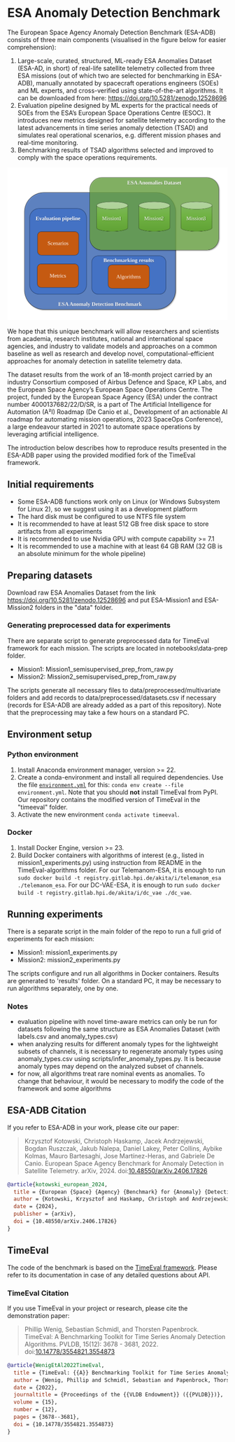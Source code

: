 <h1>ESA Anomaly Detection Benchmark</h1>

The European Space Agency Anomaly Detection Benchmark (ESA-ADB) consists of three main components (visualised in the figure below for easier comprehension):
1.	Large-scale, curated, structured, ML-ready ESA Anomalies Dataset (ESA-AD, in short) of real-life satellite telemetry collected from three ESA missions (out of which two are selected for benchmarking in ESA-ADB), manually annotated by spacecraft operations engineers (SOEs) and ML experts, and cross-verified using state-of-the-art algorithms. It can be downloaded from here: https://doi.org/10.5281/zenodo.12528696
2.	Evaluation pipeline designed by ML experts for the practical needs of SOEs from the ESA’s European Space Operations Centre (ESOC). It introduces new metrics designed for satellite telemetry according to the latest advancements in time series anomaly detection (TSAD) and simulates real operational scenarios, e.g. different mission phases and real-time monitoring. 
3.	Benchmarking results of TSAD algorithms selected and improved to comply with the space operations requirements.

<p align="center">
<img src="./ESA-ADB.svg"/>
</p>

We hope that this unique benchmark will allow researchers and scientists from academia, research institutes, national and international space agencies, and industry to validate models and approaches on a common baseline as well as research and develop novel, computational-efficient approaches for anomaly detection in satellite telemetry data.

The dataset results from the work of an 18-month project carried by an industry Consortium composed of Airbus Defence and Space, KP Labs, and the European Space Agency’s European Space Operations Centre. The project, funded by the European Space Agency (ESA) under the contract number 4000137682/22/D/SR, is a part of The Artificial Intelligence for Automation (A²I) Roadmap (De Canio et al., Development of an actionable AI roadmap for automating mission operations, 2023 SpaceOps Conference), a large endeavour started in 2021 to automate space operations by leveraging artificial intelligence.

The introduction below describes how to reproduce results presented in the ESA-ADB paper using the provided modified fork of the TimeEval framework.


## Initial requirements

- Some ESA-ADB functions work only on Linux (or Windows Subsystem for Linux 2), so we suggest using it as a development platform
- The hard disk must be configured to use NTFS file system
- It is recommended to have at least 512 GB free disk space to store artifacts from all experiments
- It is recommended to use Nvidia GPU with compute capability >= 7.1
- It is recommended to use a machine with at least 64 GB RAM (32 GB is an absolute minimum for the whole pipeline)

## Preparing datasets

Download raw ESA Anomalies Dataset from the link https://doi.org/10.5281/zenodo.12528696 and put ESA-Mission1 and ESA-Mission2 folders in the "data" folder.

### Generating preprocessed data for experiments

There are separate script to generate preprocessed data for TimeEval framework for each mission. The scripts are located in notebooks\data-prep folder.
- Mission1: Mission1_semisupervised_prep_from_raw.py
- Mission2: Mission2_semisupervised_prep_from_raw.py

The scripts generate all necessary files to data/preprocessed/multivariate folders and add records to data/preprocessed/datasets.csv if necessary (records for ESA-ADB are already added as a part of this repository). Note that the preprocessing may take a few hours on a standard PC.

## Environment setup

### Python environment
1. Install Anaconda environment manager, version >= 22.
2. Create a conda-environment and install all required dependencies.
   Use the file [`environment.yml`](./environment.yml) for this:
   `conda env create --file environment.yml`. Note that you should **not** install TimeEval from PyPI. Our repository contains the modified version of TimeEval in the "timeeval" folder.
3. Activate the new environment `conda activate timeeval`.

### Docker
1. Install Docker Engine, version >= 23.
2. Build Docker containers with algorithms of interest (e.g., listed in mission1_experiments.py) using instruction from README in the TimeEval-algorithms folder. 
   For our Telemanom-ESA, it is enough to run `sudo docker build -t registry.gitlab.hpi.de/akita/i/telemanom_esa ./telemanom_esa`.
   For our DC-VAE-ESA, it is enough to run `sudo docker build -t registry.gitlab.hpi.de/akita/i/dc_vae ./dc_vae`.

## Running experiments
There is a separate script in the main folder of the repo to run a full grid of experiments for each mission:
- Mission1: mission1_experiments.py
- Mission2: mission2_experiments.py

The scripts configure and run all algorithms in Docker containers. Results are generated to 'results' folder. On a standard PC, it may be necessary to run algorithms separately, one by one.

### Notes
- evaluation pipeline with novel time-aware metrics can only be run for datasets following the same structure as ESA Anomalies Dataset (with labels.csv and anomaly_types.csv)
- when analyzing results for different anomaly types for the lightweight subsets of channels, it is necessary to regenerate anomaly types using anomaly_types.csv using scripts/infer_anomaly_types.py. It is because anomaly types may depend on the analyzed subset of channels.
- for now, all algorithms treat rare nominal events as anomalies. To change that behaviour, it would be necessary to modify the code of the framework and some algorithms

## ESA-ADB Citation

If you refer to ESA-ADB in your work, please cite our paper:

> Krzysztof Kotowski, Christoph Haskamp, Jacek Andrzejewski, Bogdan Ruszczak, Jakub Nalepa, Daniel Lakey, Peter Collins, Aybike Kolmas, Mauro Bartesaghi, Jose Martínez-Heras, and Gabriele De Canio.
> European Space Agency Benchmark for Anomaly Detection in Satellite Telemetry. arXiv, 2024.
> doi:[10.48550/arXiv.2406.17826](https://doi.org/10.48550/arXiv.2406.17826)

```bibtex
@article{kotowski_european_2024,
  title = {European {Space} {Agency} {Benchmark} for {Anomaly} {Detection} in {Satellite} {Telemetry}},
  author = {Kotowski, Krzysztof and Haskamp, Christoph and Andrzejewski, Jacek and Ruszczak, Bogdan and Nalepa, Jakub and Lakey, Daniel and Collins, Peter and Kolmas, Aybike and Bartesaghi, Mauro and Martinez-Heras, Jose and De Canio, Gabriele},
  date = {2024},
  publisher = {arXiv},
  doi = {10.48550/arXiv.2406.17826}
}
```


## TimeEval
The code of the benchmark is based on the [TimeEval framework](https://github.com/TimeEval/TimeEval). Please refer to its documentation in case of any detailed questions about API. 

### TimeEval Citation

If you use TimeEval in your project or research, please cite the demonstration paper:

> Phillip Wenig, Sebastian Schmidl, and Thorsten Papenbrock.
> TimeEval: A Benchmarking Toolkit for Time Series Anomaly Detection Algorithms. PVLDB, 15(12): 3678 - 3681, 2022.
> doi:[10.14778/3554821.3554873](https://doi.org/10.14778/3554821.3554873)

```bibtex
@article{WenigEtAl2022TimeEval,
  title = {TimeEval: {{A}} Benchmarking Toolkit for Time Series Anomaly Detection Algorithms},
  author = {Wenig, Phillip and Schmidl, Sebastian and Papenbrock, Thorsten},
  date = {2022},
  journaltitle = {Proceedings of the {{VLDB Endowment}} ({{PVLDB}})},
  volume = {15},
  number = {12},
  pages = {3678--3681},
  doi = {10.14778/3554821.3554873}
}
```
